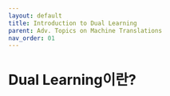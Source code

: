 ```yaml
---
layout: default
title: Introduction to Dual Learning
parent: Adv. Topics on Machine Translations
nav_order: 01
---
```


# Dual Learning이란?

